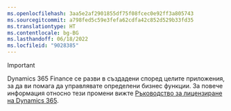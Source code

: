 ```yaml
---
ms.openlocfilehash: 3aa5e2af2901855df75f08fcec0e92ff3a805743
ms.sourcegitcommit: a798fed5c59e3fefa62cdfa42c852d529b33fd35
ms.translationtype: HT
ms.contentlocale: bg-BG
ms.lasthandoff: 06/18/2022
ms.locfileid: "9028385"
---
```

> [!IMPORTANT]
> Dynamics 365 Finance се разви в създадени според целите приложения, за да ви помага да управлявате определени бизнес функции. За повече информация относно тези промени вижте [Ръководство за лицензиране на Dynamics 365](https://go.microsoft.com/fwlink/p/?LinkId=866544).
 
